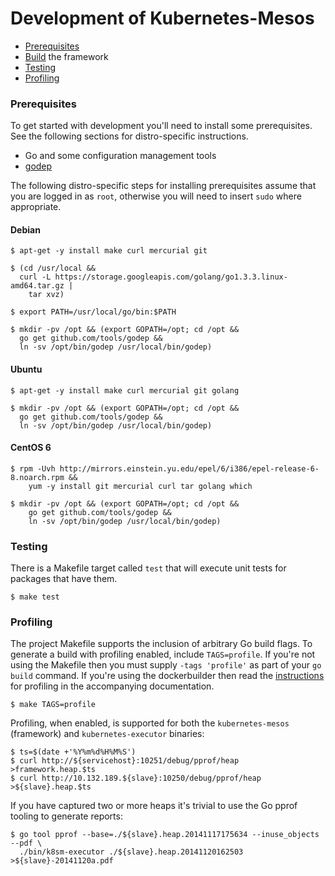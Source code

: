 Development of Kubernetes-Mesos
==

* [Prerequisites](#prerequisites)
* [Build](README.md#build) the framework
* [Testing](#testing)
* [Profiling](#profiling)

### Prerequisites
To get started with development you'll need to install some prerequisites.
See the following sections for distro-specific instructions.
* Go and some configuration management tools
* [godep][2]

The following distro-specific steps for installing prerequisites assume that you are logged in as `root`, otherwise you will need to insert `sudo` where appropriate.

#### Debian

```shell
$ apt-get -y install make curl mercurial git

$ (cd /usr/local &&
  curl -L https://storage.googleapis.com/golang/go1.3.3.linux-amd64.tar.gz |
    tar xvz)

$ export PATH=/usr/local/go/bin:$PATH

$ mkdir -pv /opt && (export GOPATH=/opt; cd /opt &&
  go get github.com/tools/godep &&
  ln -sv /opt/bin/godep /usr/local/bin/godep)
```

#### Ubuntu
```shell
$ apt-get -y install make curl mercurial git golang

$ mkdir -pv /opt && (export GOPATH=/opt; cd /opt &&
  go get github.com/tools/godep &&
  ln -sv /opt/bin/godep /usr/local/bin/godep)
```

#### CentOS 6
```shell
$ rpm -Uvh http://mirrors.einstein.yu.edu/epel/6/i386/epel-release-6-8.noarch.rpm &&
    yum -y install git mercurial curl tar golang which

$ mkdir -pv /opt && (export GOPATH=/opt; cd /opt &&
    go get github.com/tools/godep &&
    ln -sv /opt/bin/godep /usr/local/bin/godep)
```

### Testing

There is a Makefile target called `test` that will execute unit tests for packages that have them.
```shell
$ make test
```

### Profiling

The project Makefile supports the inclusion of arbitrary Go build flags.
To generate a build with profiling enabled, include `TAGS=profile`.
If you're not using the Makefile then you must supply `-tags 'profile'` as part of your `go build` command.
If you're using the dockerbuilder then read the [instructions][3] for profiling in the accompanying documentation.

```shell
$ make TAGS=profile
```

Profiling, when enabled, is supported for both the `kubernetes-mesos` (framework) and `kubernetes-executor` binaries:
```shell
$ ts=$(date +'%Y%m%d%H%M%S')
$ curl http://${servicehost}:10251/debug/pprof/heap >framework.heap.$ts
$ curl http://10.132.189.${slave}:10250/debug/pprof/heap >${slave}.heap.$ts
```

If you have captured two or more heaps it's trivial to use the Go pprof tooling to generate reports:
```shell
$ go tool pprof --base=./${slave}.heap.20141117175634 --inuse_objects --pdf \
  ./bin/k8sm-executor ./${slave}.heap.20141120162503 >${slave}-20141120a.pdf
```

[1]: https://github.com/mesosphere/kubernetes-mesos#build
[2]: https://github.com/tools/godep
[3]: hack/dockerbuild/README.md#profiling
